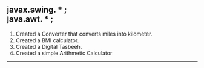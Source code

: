   javax.swing. * ;   
  java.awt. * ; 
--------------------------------------------------------
1. Created a Converter that converts miles into kilometer.
2. Created a BMI calculator.
3. Created a Digital Tasbeeh.
4. Created a simple Arithmetic Calculator
---------------------------------------------------------

